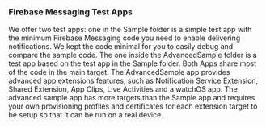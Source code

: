 ### Firebase Messaging Test Apps

We offer two test apps: one in the Sample folder is a simple test app with
the minimum Firebase Messaging code you need to enable delivering
notifications. We kept the code minimal for you to easily debug and compare
the sample code. The one inside the AdvancedSample folder is a test app
based on the test app in the Sample folder. Both Apps share most of the
code in the main target. The AdvancedSample app provides advanced app
extensions features, such as Notification Service Extension, Shared
Extension, App Clips, Live Activities and a watchOS app. The advanced sample app has more
targets than the Sample app and requires your own provisioning profiles and
certificates for each extension target to be setup so that it can be run on
a real device.

